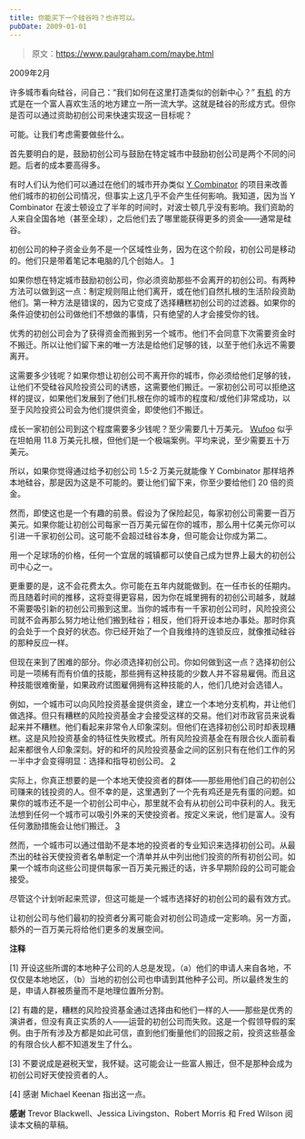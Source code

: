 ```yaml
---
title: 你能买下一个硅谷吗？也许可以。
pubDate: 2009-01-01
---
```


> 原文：https://www.paulgraham.com/maybe.html 

            
2009年2月

许多城市看向硅谷，问自己：“我们如何在这里打造类似的创新中心？” [有机](siliconvalley.html) 的方式是在一个富人喜欢生活的地方建立一所一流大学。这就是硅谷的形成方式。但你是否可以通过资助初创公司来快速实现这一目标呢？

可能。让我们考虑需要做些什么。

首先要明白的是，鼓励初创公司与鼓励在特定城市中鼓励初创公司是两个不同的问题。后者的成本要高得多。

有时人们认为他们可以通过在他们的城市开办类似 [Y Combinator](http://ycombinator.com) 的项目来改善他们城市的初创公司情况，但事实上这几乎不会产生任何影响。我知道，因为当 Y Combinator 在波士顿设立了半年的时间时，对波士顿几乎没有影响。我们资助的人来自全国各地（甚至全球），之后他们去了哪里能获得更多的资金——通常是硅谷。

初创公司的种子资金业务不是一个区域性业务，因为在这个阶段，初创公司是移动的。他们只是带着笔记本电脑的几个创始人。 [1](#你能买下一个硅谷吗？也许可以。_note1)

如果你想在特定城市鼓励初创公司，你必须资助那些不会离开的初创公司。有两种方法可以做到这一点：制定规则阻止他们离开，或在他们自然扎根的生活阶段资助他们。第一种方法是错误的，因为它变成了选择糟糕初创公司的过滤器。如果你的条件迫使初创公司做他们不想做的事情，只有绝望的人才会接受你的钱。

优秀的初创公司会为了获得资金而搬到另一个城市。他们不会同意下次需要资金时不搬迁。所以让他们留下来的唯一方法是给他们足够的钱，以至于他们永远不需要离开。

这需要多少钱呢？如果你想让初创公司不离开你的城市，你必须给他们足够的钱，让他们不受硅谷风险投资公司的诱惑，这需要他们搬迁。一家初创公司可以拒绝这样的提议，如果他们发展到了他们扎根在你的城市的程度和/或他们非常成功，以至于风险投资公司会为他们提供资金，即使他们不搬迁。

成长一家初创公司到这个程度需要多少钱呢？至少需要几十万美元。 [Wufoo](http://wufoo.com) 似乎在坦帕用 11.8 万美元扎根，但他们是一个极端案例。平均来说，至少需要五十万美元。

所以，如果你觉得通过给予初创公司 1.5-2 万美元就能像 Y Combinator 那样培养本地硅谷，那是因为这是不可能的。要让他们留下来，你至少要给他们 20 倍的资金。

然而，即使这也是一个有趣的前景。假设为了保险起见，每家初创公司需要一百万美元。如果你能让初创公司每家一百万美元留在你的城市，那么用十亿美元你可以引进一千家初创公司。这可能不会超过硅谷本身，但可能会让你成为第二。

用一个足球场的价格，任何一个宜居的城镇都可以使自己成为世界上最大的初创公司中心之一。

更重要的是，这不会花费太久。你可能在五年内就能做到。在一任市长的任期内。而且随着时间的推移，这将变得更容易，因为你在城里拥有的初创公司越多，就越不需要吸引新的初创公司搬到这里。当你的城市有一千家初创公司时，风险投资公司就不会再那么努力地让他们搬到硅谷；相反，他们将开设本地办事处。那时你真的会处于一个良好的状态。你已经开始了一个自我维持的连锁反应，就像推动硅谷的那种反应一样。

但现在来到了困难的部分。你必须选择初创公司。你如何做到这一点？选择初创公司是一项稀有而有价值的技能，那些拥有这种技能的少数人并不容易雇佣。而且这种技能很难衡量，如果政府试图雇佣拥有这种技能的人，他们几绝对会选错人。

例如，一个城市可以向风险投资基金提供资金，建立一个本地分支机构，并让他们做选择。但只有糟糕的风险投资基金才会接受这样的交易。他们对市政官员来说看起来并不糟糕。他们看起来非常令人印象深刻。但他们在选择初创公司时却表现糟糕。这是风险投资基金的特征性失败模式。所有风险投资基金在有限合伙人面前看起来都很令人印象深刻。好的和坏的风险投资基金之间的区别只有在他们工作的另一半中才会变得明显：选择和指导初创公司。 [2](#你能买下一个硅谷吗？也许可以。_note2)

实际上，你真正想要的是一个本地天使投资者的群体——那些用他们自己的初创公司赚来的钱投资的人。但不幸的是，这里遇到了一个先有鸡还是先有蛋的问题。如果你的城市还不是一个初创公司中心，那里就不会有从初创公司中获利的人。我无法想到任何一个城市可以吸引外来的天使投资者。按定义来说，他们是富人。没有任何激励措施会让他们搬迁。 [3](#你能买下一个硅谷吗？也许可以。_note3)

然而，一个城市可以通过借助不是本地的投资者的专业知识来选择初创公司。从最杰出的硅谷天使投资者名单制定一个清单并从中列出他们投资的所有初创公司。如果一个城市向这些公司提供每家一百万美元搬迁的话，许多早期阶段的公司可能会接受。

尽管这个计划听起来荒谬，但这可能是一个城市选择好的初创公司的最有效方式。

让初创公司与他们最初的投资者分离可能会对初创公司造成一定影响。另一方面，额外的一百万美元将给他们更多的发展空间。

**注释**

<a name=你能买下一个硅谷吗？也许可以。_note1>[1]</a> 开设这些所谓的本地种子公司的人总是发现，（a）他们的申请人来自各地，不仅仅是本地地区，（b）当地的初创公司也申请到其他种子公司。所以最终发生的是，申请人群被质量而不是地理位置所分割。

<a name=你能买下一个硅谷吗？也许可以。_note2>[2]</a> 有趣的是，糟糕的风险投资基金通过选择由和他们一样的人——那些是优秀的演讲者，但没有真正实质的人——运营的初创公司而失败。这是一个假领导假的案例。由于所有涉及方都是如此可信，直到他们衡量他们的回报之前，投资这些基金的有限合伙人都不知道发生了什么。

<a name=你能买下一个硅谷吗？也许可以。_note3>[3]</a> 不要说成是避税天堂，我怀疑。这可能会让一些富人搬迁，但不是那种会成为初创公司好天使投资者的人。

<a name=你能买下一个硅谷吗？也许可以。_note4>[4]</a> 感谢 Michael Keenan 指出这一点。

**感谢** Trevor Blackwell、Jessica Livingston、Robert Morris 和 Fred Wilson 阅读本文稿的草稿。

